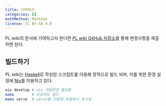 ```yaml
---
title: 기여하기
categories: []
mathMethod: MathJax
license: CC BY-SA 4.0
---
```


PL wiki의 문서에 기여하고자 한다면 [PL wiki GitHub 저장소](https://github.com/plwiki/plwiki.github.io)를 통해
변경사항을 제출하면 된다.

## 빌드하기
PL wiki는 [Haskell](/wiki/Haskell)로 작성된 스크립트를 이용해 정적으로 빌드 되며,
이를 위한 환경 설정에 [Nix](/wiki/Nix)를 이용하고 있다.

```sh
nix develop # nix 개발환경 활성화
make        # 프로젝트 빌드
make serve  # serve를 이용해 로컬에서 호스팅
```
